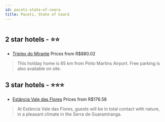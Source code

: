 ```yaml
---
id: pacoti-state-of-ceara
title: Pacoti, State of Ceará
---
```


<center><img src="https://static.hotelurbano.com/reservas/prod0/5/5374/557b32a494c20_44847746.jpg" alt="" /></center>


##  2 star hotels - ⭐️⭐️

-    [Triplex do Mirante](https://us.hurb.com/hotels/pacoti/guaramiranga-triplex-mirante-aluguel-temporada-5374?cmp=18055) Prices from R$880.02
   > This holiday home is 65 km from Pinto Martins Airport. Free parking is also available on site.

##  3 star hotels - ⭐️⭐️⭐️

-    [Estância Vale das Flores](https://us.hurb.com/hotels/pacoti/estancia-vale-das-flores-15790?cmp=18055) Prices from R$176.58
   > At Estância Vale das Flores, guests will be in total contact with nature, in a pleasant climate in the Serra de Guaramiranga.
